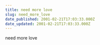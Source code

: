 ```yaml
---
title: need more love
slug: need_more_love
date_published: 2001-02-21T17:03:33.000Z
date_updated: 2001-02-21T17:03:33.000Z
---
```


need more love
